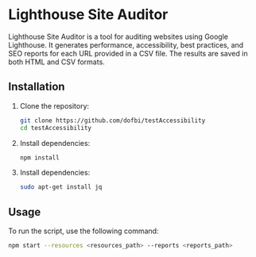 # Lighthouse Site Auditor

Lighthouse Site Auditor is a tool for auditing websites using Google Lighthouse. It generates performance, accessibility, best practices, and SEO reports for each URL provided in a CSV file. The results are saved in both HTML and CSV formats.

## Installation

1. Clone the repository:

    ```bash
    git clone https://github.com/dofbi/testAccessibility
    cd testAccessibility
    ```

2. Install dependencies:

    ```bash
    npm install
    ```

3. Install dependencies:

    ```bash
    sudo apt-get install jq
    ```

## Usage

To run the script, use the following command:

```bash
npm start --resources <resources_path> --reports <reports_path>
